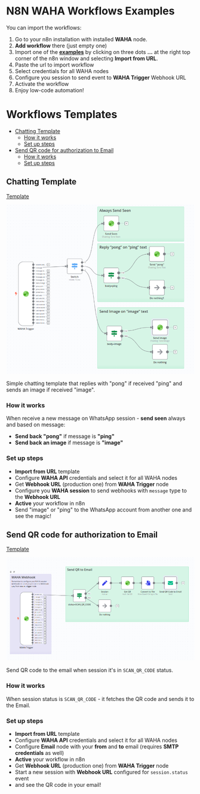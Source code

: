 # N8N WAHA Workflows Examples
You can import the workflows:
1. Go to your n8n installation with installed **WAHA** node.
2. **Add workflow** there (just empty one)
3. Import one of the [**examples**](#examples) by clicking on three dots **...** at the right top corner
	 of the n8n window and selecting **Import from URL**.
4. Paste the url to import workflow
5. Select credentials for all WAHA nodes
6. Configure you session to send event to **WAHA Trigger** Webhook URL
7. Activate the workflow
8. Enjoy low-code automation!


# Workflows Templates

<!-- toc -->

- [Chatting Template](#chatting-template)
  * [How it works](#how-it-works)
  * [Set up steps](#set-up-steps)
- [Send QR code for authorization to Email](#send-qr-code-for-authorization-to-email)
  * [How it works](#how-it-works-1)
  * [Set up steps](#set-up-steps-1)

<!-- tocstop -->

## Chatting Template
[Template](https://raw.githubusercontent.com/devlikeapro/n8n-nodes-waha/master/n8n-workflows/WAHA___Chatting_Template.json)

![](WAHA___Chatting_Template.png)

Simple chatting template that replies with "pong" if received "ping" and sends an image if received "image".

### How it works
When receive a new message on WhatsApp session - **send seen** always and based on message:
- **Send back "pong"** if message is **"ping"**
- **Send back an image** if message is **"image"**

### Set up steps
- **Import from URL** template
- Configure **WAHA API** credentials and select it for all WAHA nodes
- Get **Webhook URL** (production one) from **WAHA Trigger** node
- Configure you **WAHA session** to send webhooks with `message` type to the **Webhook URL**
- **Active** your workflow in n8n
- Send "image" or "ping" to the WhatsApp account from another one and see the magic!

## Send QR code for authorization to Email
[Template](https://raw.githubusercontent.com/devlikeapro/n8n-nodes-waha/master/n8n-workflows/WAHA___Send_QR_to_Email.json)

![](WAHA___Send_QR_to_Email.png)

Send QR code to the email when session it's in `SCAN_QR_CODE` status.

### How it works
When session status is `SCAN_QR_CODE` - it fetches the QR code and sends it to the Email.

### Set up steps
- **Import from URL** template
- Configure **WAHA API** credentials and select it for all WAHA nodes
- Configure **Email** node with your **from** and **to** email (requires **SMTP credentials** as well)
- **Active** your workflow in n8n
- Get **Webhook URL** (production one) from **WAHA Trigger** node
- Start a new session with **Webhook URL** configured for `session.status` event
- and see the QR code in your email!
